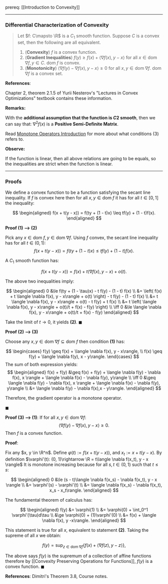 prereq: [[Introduction to Convexity]]

---
### **Differential Characterization of Convexity**


> Let $f: C\mapsto \R$ is a $C_1$ smooth function. 
> Suppose $C$ is a convex set, then the following are all equivalent. 
> 1. (**Convexity**) $f$ is a convex function. 
> 2. (**Gradient Inequalities**) $f(y)\geq f(x) + \langle \nabla f(x), y - x\rangle$ for all $x\in \text{dom}\;\nabla f, y \in C$. $\text{dom}\; f$ is convex. 
> 3. (**Monotonicity**) $\langle \nabla f(y) - \nabla f(x), y - x\rangle \geq 0$ for all $x, y\in \text{dom}\; \nabla f$. $\text{dom}\; \nabla f$ is a convex set. 

**References**: 

Chapter 2, theorem 2.1.5 of Yurii Nesterov's "Lectures in Convex Optimizations" textbook contains these information. 

**Remarks:**

With the **additional assumption that the function is $C2$ smooth**, then we can say that: $\nabla^2 f(x)$ is a **Positive Semi-Definite Matrix**. 

Read [Monotone Operators Introduction](../Operators%20Theory/Monotone%20Operators%20Introduction.md) for more about what conditions (3) refers to. 


**Observe:**

If the function is linear, then all above relations are going to be equals, so the inequalities are strict when the function is linear.

---
### **Proofs**

We define a convex function to be a function satisfying the secant line inequality. 
If $f$ is convex here then for all $x, y \in \text{dom}\; f$ it has for all $t \in [0, 1]$ the inequality: 

$$
\begin{aligned}
	f(x + t(y - x)) = f(ty + (1 - t)x) \leq tf(y) + (1 - t)f(x).	
\end{aligned}
$$

**Proof (1) --> (2)**

Pick any $x\in \text{dom}\; f, y \in \text{dom}\; \nabla f$. 
Using $f$ convex, the secant line inequality has for all $t\in (0, 1)$: 
$$
f(x + t(y - x)) = f(ty + (1 - t)x) \leq tf(y) + (1 - t)f(x).
$$

A $C_1$ smooth function has: 

$$
f(x + t(y - x)) = f(x) + t\langle \nabla f(x), y - x\rangle + o(t). 
$$

The above two inequalities imply: 

$$
\begin{aligned}
	0 &\le 
	f(ty + (1 - \tau)x) - t f(y) - (1 - t) f(x)
	\\
	&= 
	\left(
		f(x) + t \langle \nabla f(x), y - x\rangle
		+ o(t)
	\right)
	- t f(y) - (1 - t) f(x)
	\\
	&= 
	t \langle \nabla f(x), y - x\rangle + o(t)
	- t f(y) + t f(x)
	\\
	&= 
	t \left(
		\langle \nabla f(x), y - x\rangle + o(t)/t
		+ f(x) - f(y)
	\right)
	\\
	\iff 
	0 &\le 
	\langle \nabla f(x), y - x\rangle + o(t)/t + f(x) - f(y)
\end{aligned}
$$


Take the limit of $t\rightarrow 0$, it yields **(2)**. 
$\blacksquare$

**Proof (2) --> (3)**

Choose any $x, y \in \text{dom}\; \nabla f\subseteq \text{dom}\; f$ then condition **(1)** has: 

$$
\begin{cases}
	f(y) \geq f(x) + \langle \nabla f(x), y - x\rangle, 
	\\
	f(x) \geq f(y) + \langle \nabla f(y), x - y\rangle. 
\end{cases}
$$
The sum of both expression yields: 
$$
\begin{aligned}
	f(x) + f(y) 
	&\geq f(x) + f(y) + 
	\langle \nabla f(y) - \nabla f(x), x \rangle + 
	\langle \nabla f(x) - \nabla f(y), y\rangle
	\\
	\iff 
	0 &\geq 
	\langle \nabla f(y) - \nabla f(x), x \rangle + \langle \nabla f(x) - \nabla f(y), y\rangle
	\\
	&= \langle \nabla f(y) - \nabla f(x),x - y\rangle. 
\end{aligned}
$$

Therefore, the gradient operator is a monotone operator. 

$\blacksquare$

**Proof (3) --> (1)**:
If for all $x, y \in \text{dom}\; \nabla f$: 
$$
	\langle \nabla f(y) - \nabla f(x),y - x\rangle \geq 0. 
$$ 
Then $f$ is a convex function. 

**Proof**:

Fix any $x, y \in \R^n$. 
Define $\varphi (t) := f(x + t(y - x))$, and $x_t := x + t(y - x)$. 
By definition $\varphi'(t): (0, 1)\rightarrow \R = t\langle \nabla f(x_t), y - x \rangle$
It is monotone increasing because for all $s, t \in (0, 1)$ such that $t \le s$: 

$$
\begin{aligned}
	0 &\le (s - t)\langle \nabla f(x_s) - \nabla f(x_t), y - x \rangle
	\\
	&= \varphi'(s) - \varphi'(t)
	\\
	&= \langle \nabla f(x_s) - \nabla f(x_t), x_s - x_t\rangle. 
\end{aligned}
$$

The fundamental theorem of calculus has: 

$$
\begin{aligned}
	f(y) &= \varphi(1)
	\\
	&= 
	\varphi(0) + \int_0^1 \varphi'(\tau)d\tau 
	\\
	&\ge \varphi(0) + (1)\varphi'(0)
	\\
	&= f(x) + \langle \nabla f(x), y -x\rangle. 
\end{aligned}
$$


This statement is true for all $x$, equivalent to statement **(2)**. 
Taking the supreme of all $x$ we obtain:

$$
f(y) = \sup_{z\in \text{dom}\; \nabla f}
\left\lbrace f(x) + \langle \nabla f(z), y - z\rangle\right\rbrace,
$$

The above says $f(y)$ is the supremum of a collection of affine functions therefore by [[Convexity Preserving Operations for Functions]], $f(y)$ is a convex function. 
$\blacksquare$


**References**: Dimitri's Theorem 3.8, Course notes. 
